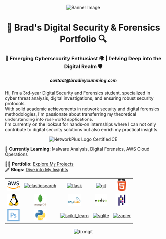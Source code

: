<!-- Banner Image -->
<p align="center">
  <img src="https://github.com/BxmGit/BxmGit/blob/main/Images/Scotland%20landscape%20mountain%20.png" alt="Banner Image" />
</p>

<!-- Title and Description -->
<h1 align="center">🔐 Brad's Digital Security & Forensics Portfolio 🔍</h1>
<h3 align="center">🏴󠁧󠁢󠁳󠁣󠁴󠁿 Emerging Cybersecurity Enthusiast 🌍 | Delving Deep into the Digital Realm 🛡️</h3>
<!-- Contact -->
<h5 align="center">contact@bradleycumming.com</h5>

<p align="left"> Hi, I'm a 3rd-year Digital Security and Forensics student, specialized in cyber threat analysis, digital investigations, and ensuring robust security protocols. <br>With solid academic achievements in network security and digital forensics methodologies, I'm passionate about transferring my theoretical understanding into real-world applications. <br>I'm currently on the lookout for hands-on internships where I can not only contribute to digital security solutions but also enrich my practical insights.

<!-- Certifications -->
<p align="center">
  <img src="https://github.com/BxmGit/BxmGit/blob/main/Images/NetworkPlus%20Logo%20Certified%20CE.png" alt="NetworkPlus Logo Certified CE" width="100" height="100">
</p>

<!-- Current Learning -->
📘 **Currently Learning:** Malware Analysis, Digital Forensics, AWS Cloud Operations

<!-- Portfolio and Blogs -->
👨‍💻 **Portfolio:** [Explore My Projects](https://github.com/BxmGit/Professional-Cyber-Security-Portfolio)  
🖋 **Blogs:** [Dive into My Insights](https://medium.com/@bxmblogs)

<table align="center">
  <tr>
    <td align="center"><a href="https://aws.amazon.com" target="_blank" rel="noreferrer"><img src="https://raw.githubusercontent.com/devicons/devicon/master/icons/amazonwebservices/amazonwebservices-original-wordmark.svg" alt="aws" width="40" height="40"/></a></td>
    <td align="center"><a href="https://www.elastic.co" target="_blank" rel="noreferrer"><img src="https://www.vectorlogo.zone/logos/elastic/elastic-icon.svg" alt="elasticsearch" width="40" height="40"/></a></td>
    <td align="center"><a href="https://flask.palletsprojects.com/" target="_blank" rel="noreferrer"><img src="https://www.vectorlogo.zone/logos/pocoo_flask/pocoo_flask-icon.svg" alt="flask" width="40" height="40"/></a></td>
    <td align="center"><a href="https://git-scm.com/" target="_blank" rel="noreferrer"><img src="https://www.vectorlogo.zone/logos/git-scm/git-scm-icon.svg" alt="git" width="40" height="40"/></a></td>
    <td align="center"><a href="https://www.w3.org/html/" target="_blank" rel="noreferrer"><img src="https://raw.githubusercontent.com/devicons/devicon/master/icons/html5/html5-original-wordmark.svg" alt="html5" width="40" height="40"/></a></td>
  </tr>
  <tr>
    <td align="center"><a href="https://www.linux.org/" target="_blank" rel="noreferrer"><img src="https://raw.githubusercontent.com/devicons/devicon/master/icons/linux/linux-original.svg" alt="linux" width="40" height="40"/></a></td>
    <td align="center"><a href="https://www.mongodb.com/" target="_blank" rel="noreferrer"><img src="https://raw.githubusercontent.com/devicons/devicon/master/icons/mongodb/mongodb-original-wordmark.svg" alt="mongodb" width="40" height="40"/></a></td>
    <td align="center"><a href="https://www.mysql.com/" target="_blank" rel="noreferrer"><img src="https://raw.githubusercontent.com/devicons/devicon/master/icons/mysql/mysql-original-wordmark.svg" alt="mysql" width="40" height="40"/></a></td>
    <td align="center"><a href="https://nodejs.org" target="_blank" rel="noreferrer"><img src="https://raw.githubusercontent.com/devicons/devicon/master/icons/nodejs/nodejs-original-wordmark.svg" alt="nodejs" width="40" height="40"/></a></td>
    <td align="center"><a href="https://pandas.pydata.org/" target="_blank" rel="noreferrer"><img src="https://raw.githubusercontent.com/devicons/devicon/2ae2a900d2f041da66e950e4d48052658d850630/icons/pandas/pandas-original.svg" alt="pandas" width="40" height="40"/></a></td>
  </tr>
  <tr>
    <td align="center"><a href="https://www.photoshop.com/en" target="_blank" rel="noreferrer"><img src="https://raw.githubusercontent.com/devicons/devicon/master/icons/photoshop/photoshop-line.svg" alt="photoshop" width="40" height="40"/></a></td>
    <td align="center"><a href="https://www.python.org" target="_blank" rel="noreferrer"><img src="https://raw.githubusercontent.com/devicons/devicon/master/icons/python/python-original.svg" alt="python" width="40" height="40"/></a></td>
    <td align="center"><a href="https://scikit-learn.org/" target="_blank" rel="noreferrer"><img src="https://upload.wikimedia.org/wikipedia/commons/0/05/Scikit_learn_logo_small.svg" alt="scikit_learn" width="40" height="40"/></a></td>
    <td align="center"><a href="https://www.sqlite.org/" target="_blank" rel="noreferrer"><img src="https://www.vectorlogo.zone/logos/sqlite/sqlite-icon.svg" alt="sqlite" width="40" height="40"/></a></td>
    <td align="center"><a href="https://zapier.com" target="_blank" rel="noreferrer"><img src="https://www.vectorlogo.zone/logos/zapier/zapier-icon.svg" alt="zapier" width="40" height="40"/></a></td>
  </tr>
</table>




<p align="center"><img align="center" src="https://github-readme-streak-stats.herokuapp.com/?user=bxmgit&" alt="bxmgit" /></p>



